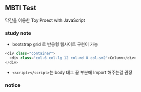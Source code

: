 ## MBTI Test

막간을 이용한 Toy Proect with JavaScript

### study note

- bootstrap grid 로 반응형 웹사이트 구현이 가능

```js
<div class="container">
  <div class="col-6 col-lg 12 col-md 8 col-sm2">Column</div>
</div>
```

- `<script></script>`는 body 태그 끝 부분에 Import 해주는걸 권장

### notice
